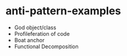 # anti-pattern-examples
- God object/class
- Profileferation of code
- Boat anchor
- Functional Decomposition
